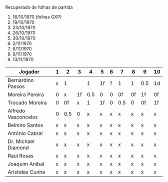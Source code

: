 Recuperado de folhas de partida

1. 16/10/1970 (folhas GXP)
2. 19/10/1970
3. 23/10/1970
4. 26/10/1970
5. 30/10/1970
6. 2/11/1970
7. 6/11/1970
8. 9/11/1970
9. 13/11/1970


|Jogador|1|2|3|4|5|6|7|8|9|10
|-------|-|-|-|-|-|-|-|-|-|-
|Bernardino Passos|x|1||1|1f|?|1|1|0.5|1d
|Moreira Pereira|0|x|1f|0.5|0|0|0f|0f|1f|0f
|Trocado Moreira|0|0f|x|1|1f|0|0.5|0|0f|1f
|Alfredo Vasconcelos|0|0.5|0|x|x|x|x|x|x|x
|Belmiro Santos|x|x|x|x|x|x|x|x|x|x
|António Cabral|x|x|x|x|x|x|x|x|x|x
|Dr. Michael Diamond|x|x|x|x|x|x|x|x|x|x
|Raul Rosas|x|x|x|x|x|x|x|x|x|x
|Joaquim Anibal|x|x|x|x|x|x|x|x|x|x
|Aristides Cunha|x|x|x|x|x|x|x|x|x|x
